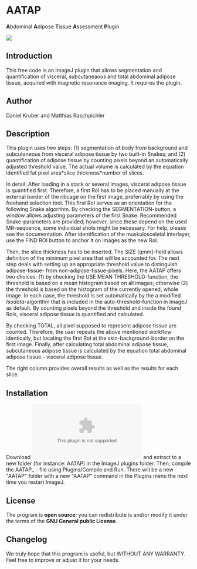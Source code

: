# AATAP

**A**bdominal **A**dipose **T**issue **A**ssessment **P**lugin

![](/plugin/analysis/aatap/aatap.png)

## Introduction

This free code is an ImageJ plugin that allows segmentation and
quantification of visceral, subcutaneaous and total abdominal adipose
tissue, acquired with magnetic resonance imaging. It requires the
[](/plugin/segmentation/active_contour/start) plugin.

## Author

Daniel Kruber and Matthias Raschpichler

## Description

This plugin uses two steps: (1) segmentation of body from background and
subcutaneous from visceral adipose tissue by two built-in Snakes; and
(2) quantification of adipose tissue by counting pixels beyond an
automatically adjusted threshold value. The actual volume is calculated
by the equation identified fat pixel area\*slice thickness\*number of
slices.

In detail: After loading in a stack or several images, visceral adipose
tissue is quantified first. Therefore, a first RoI has to be placed
manually at the external border of the ribcage on the first image,
preferrably by using the freehand selection tool. This first RoI serves
as an orientation for the following Snake algorithm. By checking the
SEGMENTATION-button, a window allows adjusting parameters of the first
Snake. Recommended Snake-parameters are provided; however, since these
depend on the used MR-sequence, some individual shots might be
necessary. For help, please see the
[](/plugin/segmentation/active_contour/start) documentation. After
identification of the muskulosceletal interlayer, use the FIND ROI
button to anchor it on images as the new RoI.

Then, the slice thickness has to be inserted. The SIZE \[qmm\]-field
allows definition of the minimum pixel area that will be accounted for.
The next step deals with setting up an appropriate threshold value to
distinguish adipose-tissue- from non-adipose-tissue-pixels. Here, the
AATAP offers two choices: (1) by checking the USE MEAN
THRESHOLD-function, the threshold is based on a mean histogram based on
all images; otherwise (2) the threshold is based on the histogram of the
currently opened, whole image. In each case, the threshold is set
automatically by the a modified *Isodata*-algorithm that is included in
the auto-threshold-function in ImageJ as default. By counting pixels
beyond the threshold and inside the found RoIs, visceral adipose tissue
is quantified and calculated.

By checking TOTAL, all pixel supposed to represent adipose tissue are
counted. Therefore, the user repeats the above mentioned workflow
identically, but locating the first RoI at the skin-background-border on
the first image. Finally, after calculating total abdominal adipose
tissue, subcutaneous adipose tissue is calculated by the equation total
abdominal adipose tissue - visceral adipose tissue.

The right column provides overall results as well as the results for
each slice.

## Installation

Download ![](/plugin/analysis/aatap/aatap_.zip) and extract to a new
folder (for instance: AATAP) in the ImageJ plugins folder. Then, compile
the AATAP\_ - file using Plugins/Compile and Run. There will be a new
\"AATAP\" folder with a new \"AATAP\" command in the Plugins menu the
next time you restart ImageJ.

## License

The program is **open source**; you can redistribute is and/or modify it
under the terms of the **GNU General public License**.

## Changelog

We truly hope that this program is useful, but WITHOUT ANY WARRANTY.
Feel free to improve or adjust it for your needs.
